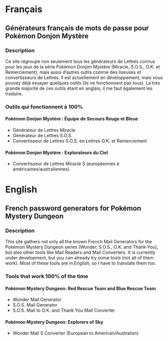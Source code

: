 # Français
## Générateurs français de mots de passe pour Pokémon Donjon Mystère
### Description
Ce site regroupe non seulement tous les générateurs de Lettres connus pour les jeux de la série Pokémon Donjon Mystère (Miracle, S.O.S., O.K. et Remerciement), mais aussi d’autres outils comme des liseuses et convertisseurs de Lettres. Il est actuellement en développement, mais vous pouvez déjà essayer quelques outils (ils ne fonctionnent pas tous). La très grande majorité de ces outils étant en anglais, il me faut également les traduire.

### Outils qui fonctionnent à 100%
#### Pokémon Donjon Mystère : Équipe de Secours Rouge et Bleue
* Générateur de Lettres Miracle
* Générateur de Lettres S.O.S.
* Convertisseur de Lettres S.O.S. en Lettres O.K. et Remerciement

#### Pokémon Donjon Mystère : Explorateurs du Ciel
* Convertisseur de Lettres Miracle S (européennes à américaines/australiennes)


# English
## French password generators for Pokémon Mystery Dungeon
### Description
This site gathers not only all the known French Mail Generators for the Pokémon Mystery Dungeon series (Wonder, S.O.S., O.K. and Thank-You), but also other tools like Mail Readers and Mail Converters. It is currently under development, but you can already try some tools (not all of them work). Most of these tools are in English, so I have to translate them too.

### Tools that work 100% of the time
#### Pokémon Mystery Dungeon: Red Rescue Team and Blue Rescue Team
* Wonder Mail Generator
* S.O.S. Mail Generator
* S.O.S. Mail to O.K. and Thank You Mail Converter

#### Pokémon Mystery Dungeon: Explorers of Sky
* Wonder Mail S Converter (European to American/Australian)
